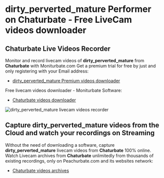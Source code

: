 # dirty_perverted_mature Performer on Chaturbate - Free LiveCam videos downloader

## Chaturbate Live Videos Recorder

Monitor and record livecam videos of **dirty_perverted_mature** from **Chaturbate** with Moniturbate.com
Get a premium trial for free by just and only registering with your Email address:
* [dirty_perverted_mature Premium videos downloader](https://moniturbate.com/request-demo-licence-key.html)

Free livecam videos downloader - Moniturbate Software:
* [Chaturbate videos downloader](https://moniturbate.com/moniturbate-download-software.html)

![dirty_perverted_mature livecam videos recorder](https://peachurnet.com/templates/moniturbate-software.png)


## Capture dirty_perverted_mature videos from the Cloud and watch your recordings on Streaming

Without the need of downloading a software, capture **dirty_perverted_mature** livecam videos from **Chaturbate** 100% online.
Watch Livecam archives from **Chaturbate** unlimitedly from thousands of existing recordings, only on Peachurbate.com and its websites network:
* [Chaturbate videos archives](https://peachurnet.com/)